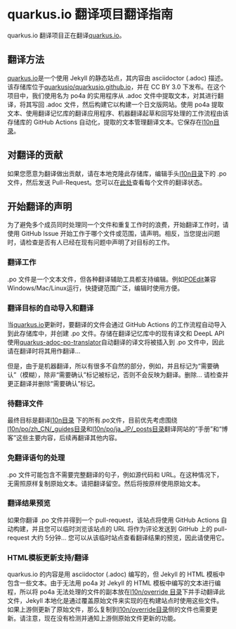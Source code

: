 # quarkus.io 翻译项目翻译指南
quarkus.io 翻译项目正在翻译[quarkus.io](https://quarkus.io)。

## 翻译方法
[quarkus.io](https://quarkus.io)是一个使用 Jekyll 的静态站点，其内容由 asciidoctor (.adoc) 描述。该存储库位于[quarkusio/quarkusio.github.io](https://github.com/quarkusio/quarkusio.github.io )，并在 CC BY 3.0 下发布。在这个项目中，我们使用名为 po4a 的实用程序从 .adoc 文件中提取文本，对其进行翻译，将其写回 .adoc 文件，然后构建它以构建一个日文版网站。使用 po4a 提取文本、使用翻译记忆库的翻译应用程序、机器翻译起草和回写处理的工作流程由该存储库的 GitHub Actions 自动化，提取的文本管理翻译文本。它保存在[l10n目录](l10n)。

## 对翻译的贡献
如果您愿意为翻译做出贡献，请在本地克隆此存储库，编辑手头[l10n目录](l10n)下的 .po 文件，然后发送 Pull-Request。您可以在[此处](l10n/stats/translation.csv)查看每个文件的翻译状态。

## 开始翻译的声明
为了避免多个成员同时处理同一个文件和重复工作时的浪费，开始翻译工作时，请使用 GitHub Issue 开始工作于哪个文件或范围，请声明。相反，当您提出问题时，请检查是否有人已经在现有问题中声明了对目标的工作。

### 翻译工作
.po 文件是一个文本文件，但各种翻译辅助工具都支持编辑。例如[POEdit](https://poedit.net/)兼容Windows/Mac/Linux运行，快捷键范围广泛，编辑时使用方便。

### 翻译目标的自动导入和翻译
当[quarkus.io](https://quarkus.io)更新时，要翻译的文件会通过 GitHub Actions 的工作流程自动导入到此存储库中，并创建 .po 文件。存储在翻译记忆库中的现有译文和 DeepL API 使用[quarkus-adoc-po-translator](https://github.com/doc-l10n-kit/quarkus-adoc-po-translator)自动翻译的译文将被插入到 .po 文件中，因此请在翻译时将其用作翻译...

但是，由于是机器翻译，所以有很多不自然的部分，例如，并且标记为“需要确认”（模糊），除非“需要确认”标记被标记，否则不会反映为翻译。删除... 请检查并更正翻译并删除“需要确认”标记。

### 待翻译文件
最终目标是翻译[l10n目录](l10n) 下的所有.po文件，目前优先考虑围绕 [l10n/po/zh_CN/_guides目录](l10n/po/zh_CN/_guides)和[l10n/po/ja_JP/_posts目录](l10n/po/ja_JP/_posts)翻译网站的“手册”和“博客”这些主要内容，后续再翻译其他内容。

### 免翻译语句的处理
.po 文件可能包含不需要完整翻译的句子，例如源代码和 URL。在这种情况下，无需照原样复制原始文本。请把翻译留空。然后将按原样使用原始文本。

### 翻译结果预览
如果你翻译 .po 文件并得到一个 pull-request，该站点将使用 GitHub Actions 自动构建，并且您可以临时浏览该站点的 URL 将作为评论发送到 GitHub 上的 pull-request 大约 5分钟... 您可以从该临时站点查看翻译结果的预览，因此请使用它。

### HTML模板更新支持/翻译
quarkus.io 的内容是用 asciidoctor (.adoc) 编写的，但 Jekyll 的 HTML 模板中包含一些文本。由于无法用 po4a 对 Jekyll 的 HTML 模板中编写的文本进行编程，所以将 po4a 无法处理的文件的副本放在[l10n/override 目录](l10n/override)下并手动翻译此文件，Jekyll 本地化是通过覆盖原始文件来实现的在构建站点时使用这些文件。如果上游侧更新了原始文件，那么复制到[l10n/override目录](l10n/override)侧的文件也需要更新。请注意，现在没有检测并通知上游侧原始文件更新的功能。
